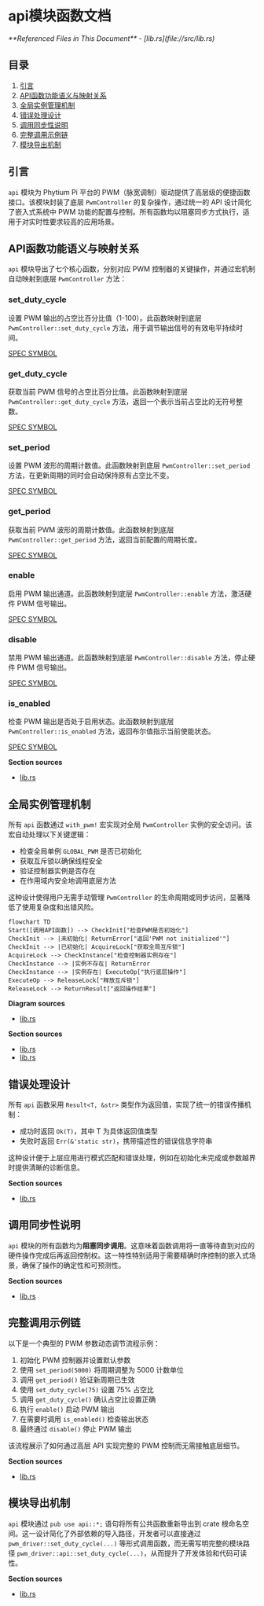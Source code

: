 # api模块函数文档

<cite>
**Referenced Files in This Document**  
- [lib.rs](file://src/lib.rs)
</cite>

## 目录
1. [引言](#引言)
2. [API函数功能语义与映射关系](#api函数功能语义与映射关系)
3. [全局实例管理机制](#全局实例管理机制)
4. [错误处理设计](#错误处理设计)
5. [调用同步性说明](#调用同步性说明)
6. [完整调用示例链](#完整调用示例链)
7. [模块导出机制](#模块导出机制)

## 引言
`api` 模块为 Phytium Pi 平台的 PWM（脉宽调制）驱动提供了高层级的便捷函数接口。该模块封装了底层 `PwmController` 的复杂操作，通过统一的 API 设计简化了嵌入式系统中 PWM 功能的配置与控制。所有函数均以阻塞同步方式执行，适用于对实时性要求较高的应用场景。

## API函数功能语义与映射关系
`api` 模块导出了七个核心函数，分别对应 PWM 控制器的关键操作，并通过宏机制自动映射到底层 `PwmController` 方法：

### set_duty_cycle
设置 PWM 输出的占空比百分比值（1-100）。此函数映射到底层 `PwmController::set_duty_cycle` 方法，用于调节输出信号的有效电平持续时间。

[SPEC SYMBOL](file://src/lib.rs#L270-L272)

### get_duty_cycle
获取当前 PWM 信号的占空比百分比值。此函数映射到底层 `PwmController::get_duty_cycle` 方法，返回一个表示当前占空比的无符号整数。

[SPEC SYMBOL](file://src/lib.rs#L275-L277)

### set_period
设置 PWM 波形的周期计数值。此函数映射到底层 `PwmController::set_period` 方法，在更新周期的同时会自动保持原有占空比不变。

[SPEC SYMBOL](file://src/lib.rs#L280-L286)

### get_period
获取当前 PWM 波形的周期计数值。此函数映射到底层 `PwmController::get_period` 方法，返回当前配置的周期长度。

[SPEC SYMBOL](file://src/lib.rs#L288-L291)

### enable
启用 PWM 输出通道。此函数映射到底层 `PwmController::enable` 方法，激活硬件 PWM 信号输出。

[SPEC SYMBOL](file://src/lib.rs#L293-L298)

### disable
禁用 PWM 输出通道。此函数映射到底层 `PwmController::disable` 方法，停止硬件 PWM 信号输出。

[SPEC SYMBOL](file://src/lib.rs#L301-L305)

### is_enabled
检查 PWM 输出是否处于启用状态。此函数映射到底层 `PwmController::is_enabled` 方法，返回布尔值指示当前使能状态。

[SPEC SYMBOL](file://src/lib.rs#L309-L312)

**Section sources**
- [lib.rs](file://src/lib.rs#L270-L312)

## 全局实例管理机制
所有 `api` 函数通过 `with_pwm!` 宏实现对全局 `PwmController` 实例的安全访问。该宏自动处理以下关键逻辑：
- 检查全局单例 `GLOBAL_PWM` 是否已初始化
- 获取互斥锁以确保线程安全
- 验证控制器实例是否存在
- 在作用域内安全地调用底层方法

这种设计使得用户无需手动管理 `PwmController` 的生命周期或同步访问，显著降低了使用复杂度和出错风险。

```mermaid
flowchart TD
Start([调用API函数]) --> CheckInit["检查PWM是否初始化"]
CheckInit --> |未初始化| ReturnError["返回'PWM not initialized'"]
CheckInit --> |已初始化| AcquireLock["获取全局互斥锁"]
AcquireLock --> CheckInstance["检查控制器实例存在"]
CheckInstance --> |实例不存在| ReturnError
CheckInstance --> |实例存在| ExecuteOp["执行底层操作"]
ExecuteOp --> ReleaseLock["释放互斥锁"]
ReleaseLock --> ReturnResult["返回操作结果"]
```

**Diagram sources**
- [lib.rs](file://src/lib.rs#L247-L258)

**Section sources**
- [lib.rs](file://src/lib.rs#L247-L258)
- [lib.rs](file://src/lib.rs#L215-L215)

## 错误处理设计
所有 `api` 函数采用 `Result<T, &str>` 类型作为返回值，实现了统一的错误传播机制：
- 成功时返回 `Ok(T)`，其中 T 为具体返回值类型
- 失败时返回 `Err(&'static str)`，携带描述性的错误信息字符串

这种设计便于上层应用进行模式匹配和错误处理，例如在初始化未完成或参数越界时提供清晰的诊断信息。

**Section sources**
- [lib.rs](file://src/lib.rs#L270-L312)

## 调用同步性说明
`api` 模块的所有函数均为**阻塞同步调用**。这意味着函数调用将一直等待直到对应的硬件操作完成后再返回控制权。这一特性特别适用于需要精确时序控制的嵌入式场景，确保了操作的确定性和可预测性。

**Section sources**
- [lib.rs](file://src/lib.rs#L270-L312)

## 完整调用示例链
以下是一个典型的 PWM 参数动态调节流程示例：

1. 初始化 PWM 控制器并设置默认参数
2. 使用 `set_period(5000)` 将周期调整为 5000 计数单位
3. 调用 `get_period()` 验证新周期已生效
4. 使用 `set_duty_cycle(75)` 设置 75% 占空比
5. 调用 `get_duty_cycle()` 确认占空比设置正确
6. 执行 `enable()` 启动 PWM 输出
7. 在需要时调用 `is_enabled()` 检查输出状态
8. 最终通过 `disable()` 停止 PWM 输出

该流程展示了如何通过高层 API 实现完整的 PWM 控制而无需接触底层细节。

**Section sources**
- [lib.rs](file://src/lib.rs#L270-L312)

## 模块导出机制
`api` 模块通过 `pub use api::*;` 语句将所有公共函数重新导出到 crate 根命名空间。这一设计简化了外部依赖的导入路径，开发者可以直接通过 `pwm_driver::set_duty_cycle(...)` 等形式调用函数，而无需写明完整的模块路径 `pwm_driver::api::set_duty_cycle(...)`，从而提升了开发体验和代码可读性。

**Section sources**
- [lib.rs](file://src/lib.rs#L315-L315)
